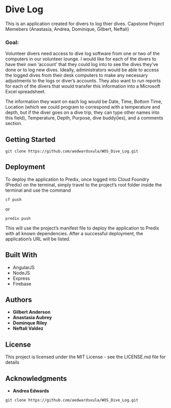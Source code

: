 # Dive Log
This is an application created for divers to log thier dives. Capstone Project Memebers (Anastasia, Andrea, Dominique, Gilbert, Neftali)

### Goal:
Volunteer divers need access to dive log software from one or two of the computers in our volunteer lounge. I would like for each of the divers to have their own ‘account’ that they could log into to see the dives they’ve done or to log new dives. Ideally, administrators would be able to access the logged dives from their desk computers to make any necessary adjustments to the logs or diver’s accounts. They also want to run reports for each of the divers that would transfer this information into a Microsoft Excel spreadsheet.

The information they want on each log would be Date, Time, Bottom Time, Location (which we could program to correspond with a temperature and depth, but if the diver goes on a dive trip, they can type other names into this field), Temperature, Depth, Purpose, dive buddy(ies), and a comments section.

## Getting Started

```
git clone https://github.com/aedwardsxula/WOS_Dive_Log.git
```

## Deployment

To deploy the application to Predix, once logged into Cloud Foundry (Predix) on the terminal, simply travel to the project’s root folder inside the terminal and use the command
```
cf push
```
or

```
predix push
```
This will use the project’s manifest file to deploy the application to Predix with all known dependencies. After a successful deployment, the application’s URL will be listed.

## Built With

* AngularJS
* NodeJS
* Express
* Firebase

## Authors

* **Gilbert Anderson** 
* **Anastasia Aubrey** 
* **Dominque Riley** 
* **Neftali Valdez** 


## License

This project is licensed under the MIT License - see the LICENSE.md file for details

## Acknowledgments
* **Andrea Edwards**


```
git clone https://github.com/aedwardsxula/WOS_Dive_Log.git
```
